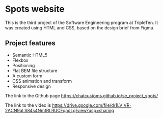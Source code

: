 # Spots website

This is the third project of the Software Engineering program at TripleTen. It was created using HTML and CSS, based on the design brief from Figma.

## Project features

- Semantic HTML5
- Flexbox
- Positioning
- Flat BEM file structure
- A custom form
- CSS animation and transform
- Responsive design

The link to the Github page https://chatcustoms.github.io/se_project_spots/

The link to the video is https://drive.google.com/file/d/1LV_VR-2ACN9aLS84s4NmtBLRUCFqadLg/view?usp=sharing